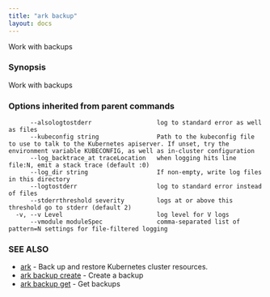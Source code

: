 ```yaml
---
title: "ark backup"
layout: docs
---
```


Work with backups

### Synopsis


Work with backups

### Options inherited from parent commands

```
      --alsologtostderr                  log to standard error as well as files
      --kubeconfig string                Path to the kubeconfig file to use to talk to the Kubernetes apiserver. If unset, try the environment variable KUBECONFIG, as well as in-cluster configuration
      --log_backtrace_at traceLocation   when logging hits line file:N, emit a stack trace (default :0)
      --log_dir string                   If non-empty, write log files in this directory
      --logtostderr                      log to standard error instead of files
      --stderrthreshold severity         logs at or above this threshold go to stderr (default 2)
  -v, --v Level                          log level for V logs
      --vmodule moduleSpec               comma-separated list of pattern=N settings for file-filtered logging
```

### SEE ALSO
* [ark](ark.md)	 - Back up and restore Kubernetes cluster resources.
* [ark backup create](ark_backup_create.md)	 - Create a backup
* [ark backup get](ark_backup_get.md)	 - Get backups

